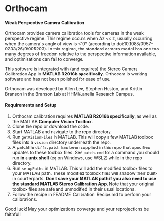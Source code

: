 # Orthocam

#### Weak Perspective Camera Calibration

Orthocam provides camera calibration tools for cameras in the weak perspective regime. This regime occurs when Δz << z, usually occurring when the camera's angle of view is <10° (according to doi:10.1088/0957-0233/26/9/095203). In this regime, the standard camera model has one too many degrees of freedom relative to the perspective information available, and optimizations can fail to converge. 

This software is integrated with (and requires) the Stereo Camera Calibration App in **MATLAB R2016b specifically**. Orthocam is working software and has not been polished for ease of use.

Orthocam was developed by Allen Lee, Stephen Huston, and Kristin Branson in the Branson Lab at HHMI/Janelia Research Campus.


#### Requirements and Setup

1. Orthocam calibration requires **MATLAB R2016b specifically**, as well as the MATLAB **Computer Vision Toolbox**.
2. Clone the repo or download the code.
3. Start MATLAB and navigate to the repo directory.
4. Run `getVisionFiles` in MATLAB. This will copy a few MATLAB toolbox files into a `vision` directory underneath the repo.
5. A patchfile `diffs.patch` has been supplied in this repo that specifies updates to these toolbox files. See `patch.cmd` for a command you should run **in a unix shell** (eg on Windows, use WSL2) while in the repo directory.
6. Run `setupPaths` in MATLAB. This will add the modified toolbox files to your MATLAB path. These modified toolbox files will shadow their built-in counterparts. **Don't save your MATLAB path if you also need to use the standard MATLAB Stereo Calibration App.** Note that your original toolbox files are safe and unmodified in their usual locations.
7. Follow the recipe in README_Calibration_Recipe.md to perform your calibrations. 

Good luck! May your optimizations converge and your reprojections be faithful!
